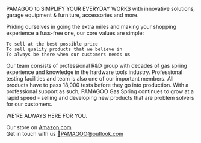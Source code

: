PAMAGOO to SIMPLIFY YOUR EVERYDAY WORKS with innovative solutions, garage equipment & furniture, accessories and more.  

Priding ourselves in going the extra miles and making your shopping experience a fuss-free one, our core values are simple:

    To sell at the best possible price
    To sell quality products that we believe in
    To always be there when our customers needs us

Our team consists of professional R&D group with decades of gas spring experience and knowledge in the hardware tools industry. Professional testing facilities and team is also one of our important members. All products have to pass 18,000 tests before they go into production.
With a professional support as such, PAMAGOO Gas Spring continues to grow at a rapid speed - selling and developing new products that are problem solvers for our customers.

WE'RE ALWAYS HERE FOR YOU.  
  
Our store on [Amazon.com](https://www.amazon.com/pamagoo)  
Get in touch with us [📧PAMAGOO@outlook.com](mailto://pamagoo@outlook.com)
